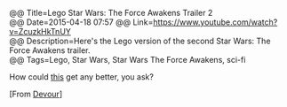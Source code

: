 @@ Title=Lego Star Wars: The Force Awakens Trailer 2  
@@ Date=2015-04-18 07:57
@@ Link=https://www.youtube.com/watch?v=ZcuzkHkTnUY  
@@ Description=Here's the Lego version of the second Star Wars: The Force Awakens trailer.  
@@ Tags=Lego, Star Wars, Star Wars The Force Awakens, sci-fi  

How could [this](@@SiteRoot@@/2015/4/16/chewie-were-home) get any better, you ask?

[From [Devour](http://devour.com/video/lego-star-wars-the-force-awakens-trailer-2/)]
